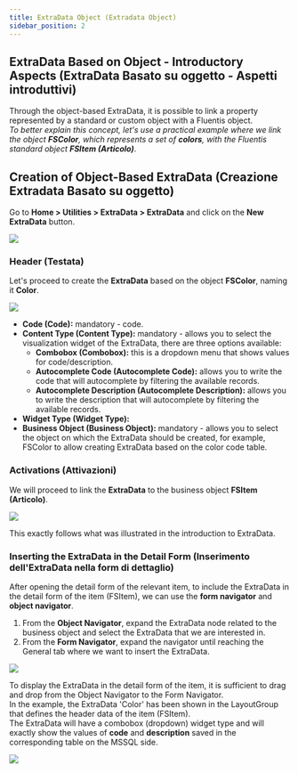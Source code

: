 ```yaml
---
title: ExtraData Object (Extradata Object)
sidebar_position: 2
---
```


## ExtraData Based on Object - Introductory Aspects (ExtraData Basato su oggetto - Aspetti introduttivi)

Through the object-based ExtraData, it is possible to link a property represented by a standard or custom object with a Fluentis object.   
*To better explain this concept, let's use a practical example where we link the object **FSColor**, which represents a set of **colors**, with the Fluentis standard object **FSItem (Articolo)***.

## Creation of Object-Based ExtraData (Creazione Extradata Basato su oggetto)
Go to **Home > Utilities > ExtraData > ExtraData** and click on the **New** **ExtraData** button.

![](../../../../../static/images/20250313151835.png)

### Header (Testata)

Let's proceed to create the **ExtraData** based on the object **FSColor**, naming it **Color**.

![](../../../../../static/images/20250313165106.png)

* **Code (Code):** mandatory - code.
* **Content Type (Content Type):** mandatory - allows you to select the visualization widget of the ExtraData, there are three options available:
  * **Combobox (Combobox):** this is a dropdown menu that shows values for code/description.
  * **Autocomplete Code (Autocomplete Code):** allows you to write the code that will autocomplete by filtering the available records.
  * **Autocomplete Description (Autocomplete Description):** allows you to write the description that will autocomplete by filtering the available records.
* **Widget Type (Widget Type):**
* **Business Object (Business Object):** mandatory - allows you to select the object on which the ExtraData should be created, for example, FSColor to allow creating ExtraData based on the color code table.

### Activations (Attivazioni)

We will proceed to link the **ExtraData** to the business object **FSItem (Articolo)**.  

![](../../../../../static/images/20250313170414.png)

This exactly follows what was illustrated in the introduction to ExtraData.  

### Inserting the ExtraData in the Detail Form (Inserimento dell'ExtraData nella form di dettaglio)

After opening the detail form of the relevant item, to include the ExtraData in the detail form of the item (FSItem), we can use the **form navigator** and **object navigator**.  
1. From the **Object Navigator**, expand the ExtraData node related to the business object and select the ExtraData that we are interested in.
2. From the **Form Navigator**, expand the navigator until reaching the General tab where we want to insert the ExtraData.  

![](../../../../../static/images/20250313172149.png)

To display the ExtraData in the detail form of the item, it is sufficient to drag and drop from the Object Navigator to the Form Navigator.  
In the example, the ExtraData 'Color' has been shown in the LayoutGroup that defines the header data of the item (FSItem).   
The ExtraData will have a combobox (dropdown) widget type and will exactly show the values of **code** and **description** saved in the corresponding table on the MSSQL side.

![](../../../../../static/images/20250313172543.png)